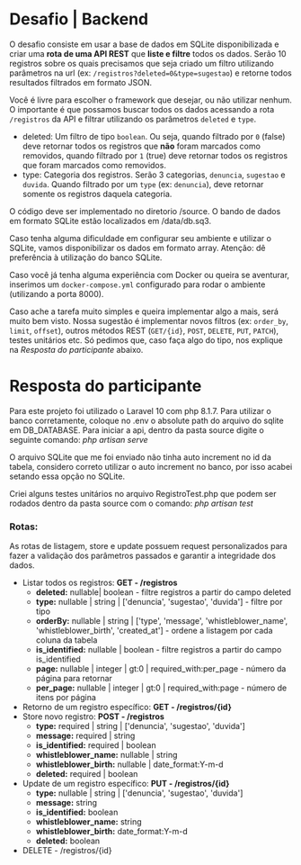 # Desafio | Backend

O desafio consiste em usar a base de dados em SQLite disponibilizada e criar uma **rota de uma API REST** que **liste e filtre** todos os dados. Serão 10 registros sobre os quais precisamos que seja criado um filtro utilizando parâmetros na url (ex: `/registros?deleted=0&type=sugestao`) e retorne todos resultados filtrados em formato JSON.

Você é livre para escolher o framework que desejar, ou não utilizar nenhum. O importante é que possamos buscar todos os dados acessando a rota `/registros` da API e filtrar utilizando os parâmetros `deleted` e `type`.

* deleted: Um filtro de tipo `boolean`. Ou seja, quando filtrado por `0` (false) deve retornar todos os registros que **não** foram marcados como removidos, quando filtrado por `1` (true) deve retornar todos os registros que foram marcados como removidos.
* type: Categoria dos registros. Serão 3 categorias, `denuncia`, `sugestao` e `duvida`. Quando filtrado por um `type` (ex: `denuncia`), deve retornar somente os registros daquela categoria.

O código deve ser implementado no diretorio /source. O bando de dados em formato SQLite estão localizados em /data/db.sq3.

Caso tenha alguma dificuldade em configurar seu ambiente e utilizar o SQLite, vamos disponibilizar os dados em formato array. Atenção: dê preferência à utilização do banco SQLite.

Caso você já tenha alguma experiência com Docker ou queira se aventurar, inserimos um `docker-compose.yml` configurado para rodar o ambiente (utilizando a porta 8000).

Caso ache a tarefa muito simples e queira implementar algo a mais, será muito bem visto. Nossa sugestão é implementar novos filtros (ex: `order_by`, `limit`, `offset`), outros métodos REST (`GET/{id}`, `POST`, `DELETE`, `PUT`, `PATCH`), testes unitários etc. Só pedimos que, caso faça algo do tipo, nos explique na _Resposta do participante_ abaixo.

# Resposta do participante
Para este projeto foi utilizado o Laravel 10 com php 8.1.7. Para utilizar o banco corretamente, coloque no .env o absolute path do arquivo do sqlite em DB_DATABASE. Para iniciar a api, dentro da pasta source digite o seguinte comando: _php artisan serve_

O arquivo SQLite que me foi enviado não tinha auto increment no id da tabela, considero correto utilizar o auto increment no banco, por isso acabei setando
essa opção no SQLite.

Criei alguns testes unitários no arquivo RegistroTest.php que podem ser rodados dentro da pasta source com o comando: _php artisan test_

### Rotas:
As rotas de listagem, store e update possuem request personalizados para fazer a validação dos parâmetros passados e garantir a integridade dos dados.

* Listar todos os registros: **GET - /registros**
    - **deleted:** nullable| boolean - filtre registros a partir do campo deleted
    - **type:** nullable | string | ['denuncia', 'sugestao', 'duvida'] - filtre por tipo
    - **orderBy:** nullable | string | ['type', 'message', 'whistleblower_name', 'whistleblower_birth', 'created_at'] - ordene a listagem por cada coluna da tabela
    - **is_identified:** nullable | boolean - filtre registros a partir do campo is_identified
    - **page:** nullable | integer | gt:0 | required_with:per_page - número da página para retornar
    - **per_page:** nullable | integer | gt:0 | required_with:page - número de itens por página
* Retorno de um registro específico: **GET - /registros/{id}**
* Store novo registro: **POST - /registros**
    - **type:** required | string | ['denuncia', 'sugestao', 'duvida']
    - **message:** required | string
    - **is_identified:** required | boolean
    - **whistleblower_name:** nullable | string
    - **whistleblower_birth:** nullable | date_format:Y-m-d
    - **deleted:** required | boolean
* Update de um registro específico: **PUT - /registros/{id}**
    - **type:** nullable | string | ['denuncia', 'sugestao', 'duvida']
    - **message:** string
    - **is_identified:** boolean
    - **whistleblower_name:** string
    - **whistleblower_birth:** date_format:Y-m-d
    - **deleted:** boolean
* DELETE - /registros/{id}